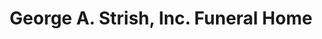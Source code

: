 ---
title: "George A. Strish, Inc. Funeral Home"
url: /ashley/george-a-strish-inc-funeral-home/
shop: funeral directors
---